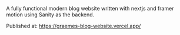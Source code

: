 A fully functional modern blog website written with nextjs and framer motion using Sanity as the backend.

Published at: https://graemes-blog-website.vercel.app/
